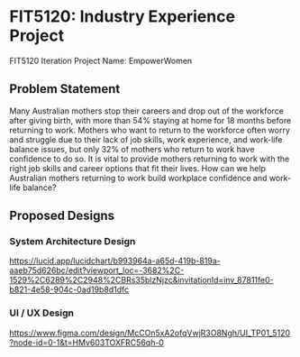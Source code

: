 # FIT5120: Industry Experience Project

FIT5120 Iteration Project Name: EmpowerWomen

## Problem Statement

Many Australian mothers stop their careers and drop out of the workforce after giving birth, with more than 54% staying at home for 18 months before returning to work. Mothers who want to return to the workforce often worry and struggle due to their lack of job skills, work experience, and work-life balance issues, but only 32% of mothers who return to work have confidence to do so. It is vital to provide mothers returning to work with the right job skills and career options that fit their lives. How can we help Australian mothers returning to work build workplace confidence and work-life balance?

## Proposed Designs

### System Architecture Design

https://lucid.app/lucidchart/b993964a-a65d-419b-819a-aaeb75d626bc/edit?viewport_loc=-3682%2C-1529%2C6289%2C2948%2CBRs35blzNjzc&invitationId=inv_87811fe0-b821-4e58-904c-0ad19b8d1dfc

### UI / UX Design

https://www.figma.com/design/McCOn5xA2ofqVwjR3O8Ngh/UI_TP01_5120?node-id=0-1&t=HMv603TOXFRC56qh-0